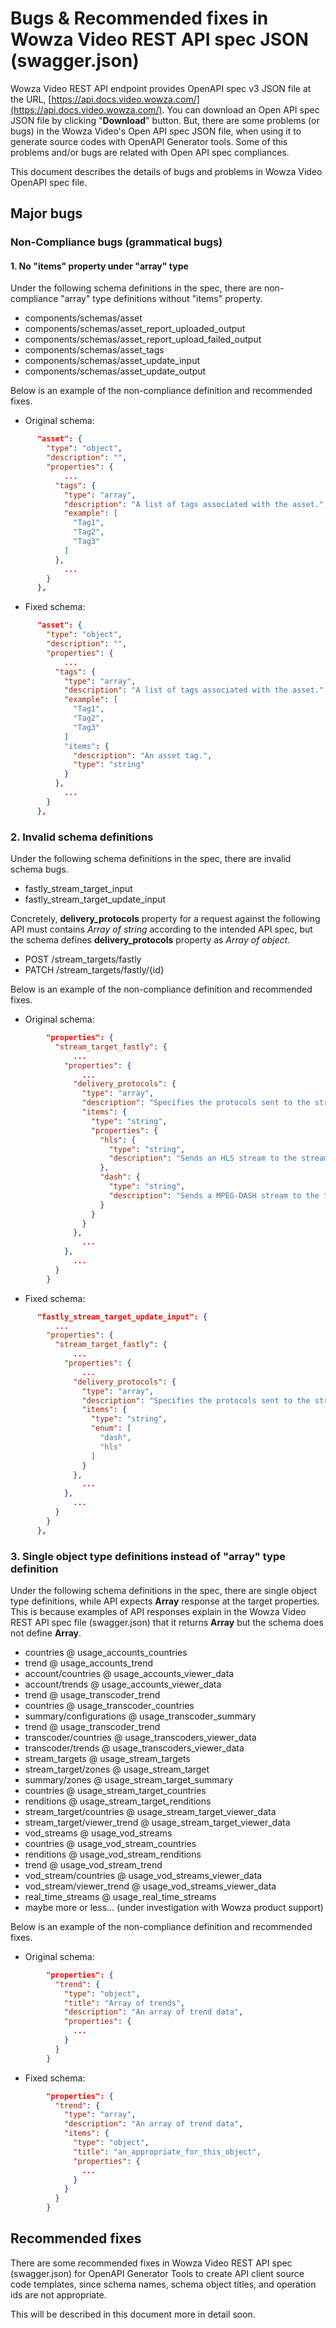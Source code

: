 # Bugs & Recommended fixes in Wowza Video REST API spec JSON (swagger.json)

Wowza Video REST API endpoint provides OpenAPI spec v3 JSON file at the URL, [https://api.docs.video.wowza.com/](https://api.docs.video.wowza.com/). You can download an Open API spec JSON file by clicking "**Download**" button. But, there are some problems (or bugs) in the Wowza Video's Open API spec JSON file, when using it to generate source codes with OpenAPI Generator tools. Some of this problems and/or bugs are related with Open API spec compliances.

This document describes the details of bugs and problems in Wowza Video OpenAPI spec file.

## Major bugs

### Non-Compliance bugs (grammatical bugs)

#### 1. No "items" property under "array" type

Under the following schema definitions in the spec, there are non-compliance "array" type definitions without "items" property.

* components/schemas/asset
* components/schemas/asset_report_uploaded_output
* components/schemas/asset_report_upload_failed_output
* components/schemas/asset_tags
* components/schemas/asset_update_input
* components/schemas/asset_update_output

Below is an example of the non-compliance definition and recommended fixes.

* Original schema:

```json
      "asset": {
        "type": "object",
        "description": "",
        "properties": {
            ...
          "tags": {
            "type": "array",
            "description": "A list of tags associated with the asset.",
            "example": [
              "Tag1",
              "Tag2",
              "Tag3"
            ]
          },
            ...
        }
      },
```

* Fixed schema:

```json
      "asset": {
        "type": "object",
        "description": "",
        "properties": {
            ...
          "tags": {
            "type": "array",
            "description": "A list of tags associated with the asset.",
            "example": [
              "Tag1",
              "Tag2",
              "Tag3"
            ]
            "items": {
              "description": "An asset tag.",
              "type": "string"
            }
          },
            ...
        }
      },
```

### 2. Invalid schema definitions

Under the following schema definitions in the spec, there are invalid schema bugs.

* fastly_stream_target_input
* fastly_stream_target_update_input

Concretely, **delivery_protocols** property for a request against the following API must contains *Array of string* according to the intended API spec, but the schema defines **delivery_protocols** property as *Array of object*.

* POST /stream_targets/fastly
* PATCH /stream_targets/fastly/{id}

Below is an example of the non-compliance definition and recommended fixes.

* Original schema:

```json
        "properties": {
          "stream_target_fastly": {
              ...
            "properties": {
                ...
              "delivery_protocols": {
                "type": "array",
                "description": "Specifies the protocols sent to the stream target. Valid values are **hls** and **dash** (MPEG-DASH). The default is **hls**. Available from version 1.7.\n\n**Note:** If you enable more than one protocol, you'll incur egress charges for each protocol you select.\n\nSee <a href=\"https://www.wowza.com/docs/protect-streams-for-google-widevine-and-microsoft-playready-devices-with-ezdrm-and-the-wowza-video-rest-api\">Protect streams for Google Widevine and Microsoft PlayReady devices with EZDRM and the Wowza Video REST API</a> for an example of setting MPEG-DASH as a delivery protocol for digital rights management (DRM) use.\n\n**Example:** See response body sample",
                "items": {
                  "type": "string",
                  "properties": {
                    "hls": {
                      "type": "string",
                      "description": "Sends an HLS stream to the stream target."
                    },
                    "dash": {
                      "type": "string",
                      "description": "Sends a MPEG-DASH stream to the target."
                    }
                  }
                }
              },
                ...
            },
              ...
          }
        }
```

* Fixed schema:

```json
      "fastly_stream_target_update_input": {
          ...
        "properties": {
          "stream_target_fastly": {
              ...
            "properties": {
                ...
              "delivery_protocols": {
                "type": "array",
                "description": "Specifies the protocols sent to the stream target. Valid values are **hls** and **dash** (MPEG-DASH). The default is **hls**. Available from version 1.7.\n\n**Note:** If you enable more than one protocol, you'll incur egress charges for each protocol you select.\n\nSee <a href=\"https://www.wowza.com/docs/protect-streams-for-google-widevine-and-microsoft-playready-devices-with-ezdrm-and-the-wowza-video-rest-api\">Protect streams for Google Widevine and Microsoft PlayReady devices with EZDRM and the Wowza Video REST API</a> for an example of setting MPEG-DASH as a delivery protocol for digital rights management (DRM) use.\n\n**Example:** See response body sample",
                "items": {
                  "type": "string",
                  "enum": [
                    "dash",
                    "hls"
                  ]
                }
              },
                ...
            },
              ...
          }
        }
      },

```

### 3. Single object type definitions instead of "array" type definition

Under the following schema definitions in the spec, there are single object type definitions, while API expects **Array** response at the target properties.
This is because examples of API responses explain in the Wowza Video REST API spec file (swagger.json) that it returns **Array** but the schema does not define **Array**.

* countries @ usage_accounts_countries
* trend @ usage_accounts_trend
* account/countries @ usage_accounts_viewer_data
* account/trends @ usage_accounts_viewer_data
* trend @ usage_transcoder_trend
* countries @ usage_transcoder_countries
* summary/configurations @ usage_transcoder_summary
* trend @ usage_transcoder_trend
* transcoder/countries @ usage_transcoders_viewer_data
* transcoder/trends @ usage_transcoders_viewer_data
* stream_targets @ usage_stream_targets
* stream_target/zones @ usage_stream_target
* summary/zones @ usage_stream_target_summary
* countries @ usage_stream_target_countries
* renditions @ usage_stream_target_renditions
* stream_target/countries @ usage_stream_target_viewer_data
* stream_target/viewer_trend @ usage_stream_target_viewer_data
* vod_streams @ usage_vod_streams
* countries @ usage_vod_stream_countries
* renditions @ usage_vod_stream_renditions
* trend @ usage_vod_stream_trend
* vod_stream/countries @ usage_vod_streams_viewer_data
* vod_stream/viewer_trend @ usage_vod_streams_viewer_data
* real_time_streams @ usage_real_time_streams
* maybe more or less... (under investigation with Wowza product support)

Below is an example of the non-compliance definition and recommended fixes.

* Original schema:

```json
        "properties": {
          "trend": {
            "type": "object",
            "title": "Array of trends",
            "description": "An array of trend data",
            "properties": {
              ...
            }
          }
        }
```

* Fixed schema:

```json
        "properties": {
          "trend": {
            "type": "array",
            "description": "An array of trend data",
            "items": {
              "type": "object",
              "title": "an_appropriate_for_this_object",
              "properties": {
                ...
              }
            }
          }
        }
```

## Recommended fixes

There are some recommended fixes in Wowza Video REST API spec (swagger.json) for OpenAPI Generator Tools to create API client source code templates, since schema names, schema object titles, and operation ids are not appropriate.

This will be described in this document more in detail soon.
